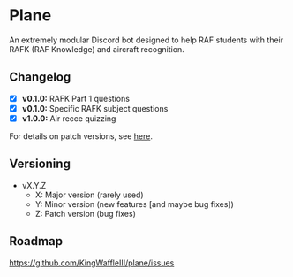 # Plane

An extremely modular Discord bot designed to help RAF students with their RAFK (RAF Knowledge) and aircraft recognition.

## Changelog

-   [x] **v0.1.0:** RAFK Part 1 questions
-   [x] **v0.1.0:** Specific RAFK subject questions
-   [x] **v1.0.0:** Air recce quizzing

For details on patch versions, see [here](https://github.com/KingWaffleIII/plane/issues?q=is%3Aissue+is%3Aclosed).

## Versioning

-   vX.Y.Z
    -   X: Major version (rarely used)
    -   Y: Minor version (new features [and maybe bug fixes])
    -   Z: Patch version (bug fixes)

## Roadmap

https://github.com/KingWaffleIII/plane/issues
